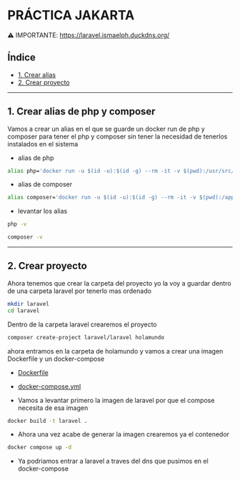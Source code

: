 # PRÁCTICA JAKARTA

⚠️ IMPORTANTE: https://laravel.ismaelph.duckdns.org/

## Índice
- [1. Crear alias](#1-Crear-alias-de-php-y-composer)
- [2. Crear proyecto](#2-Crear-proyecto)

<hr>

## 1. Crear alias de php y composer

Vamos a crear un alias en el que se guarde un docker run de php y composer para tener el php y composer sin tener la necesidad de tenerlos instalados en el sistema

- alias de php
```bash
alias php='docker run -u $(id -u):$(id -g) --rm -it -v $(pwd):/usr/src/myapp -w /usr/src/myapp php:8.2-cli php'
```

- alias de composer 
```bash
alias composer='docker run -u $(id -u):$(id -g) --rm -it -v $(pwd):/app composer composer'
```

- levantar los alias
```bash
php -v

composer -v
```
<hr>

## 2. Crear proyecto

Ahora tenemos que crear la carpeta del proyecto yo la voy a guardar dentro de una carpeta laravel por tenerlo mas ordenado

```bash
mkdir laravel
cd laravel
```

Dentro de la carpeta laravel crearemos el proyecto
```bash
composer create-project laravel/laravel holamundo
```

ahora entramos en la carpeta de holamundo y vamos a crear una imagen Dockerfile y un docker-compose 

- [Dockerfile](./docker/Dockerfile)
- [docker-compose.yml](./docker/docker-compose.yml)

- Vamos a levantar primero la imagen de laravel por que el compose necesita de esa imagen
```bash
docker build -t laravel .
```
- Ahora una vez acabe de generar la imagen crearemos ya el contenedor 
```bash
docker compose up -d
```

- Ya podriamos entrar a laravel a traves del dns que pusimos en el docker-compose 